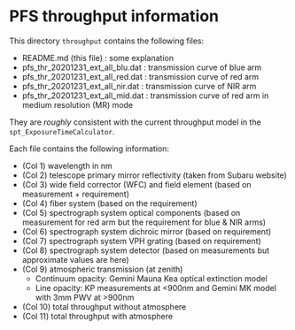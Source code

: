 # PFS throughput information

This directory `throughput` contains the following files:

* README.md (this file) : some explanation
* pfs_thr_20201231_ext_all_blu.dat : transmission curve of blue arm
* pfs_thr_20201231_ext_all_red.dat : transmission curve of red arm
* pfs_thr_20201231_ext_all_nir.dat : transmission curve of NIR arm
* pfs_thr_20201231_ext_all_mid.dat : transmission curve of red arm in medium resolution (MR) mode

They are *roughly* consistent with the current throughput model in the `spt_ExposureTimeCalculator`.

Each file contains the following information:

* (Col 1) wavelength in nm
* (Col 2) telescope primary mirror reflectivity (taken from Subaru website)
* (Col 3) wide field corrector (WFC) and field element (based on measurement + requirement)
* (Col 4) fiber system (based on the requirement)
* (Col 5) spectrograph system optical components (based on measurement for red arm but the requirement for blue & NIR arms)
* (Col 6) spectrograph system dichroic mirror (based on requirement)
* (Col 7) spectrograph system VPH grating (based on requirement)
* (Col 8) spectrograph system detector (based on measurements but approximate values are here)
* (Col 9) atmospheric transmission (at zenith)
    * Continuum opacity: Gemini Mauna Kea optical extinction model
    * Line opacity: KP measurements at <900nm and Gemini MK model with 3mm PWV at >900nm
* (Col 10) total throughput without atmosphere
* (Col 11) total throughput with atmosphere
